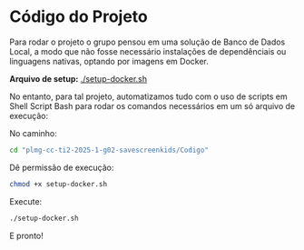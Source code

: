 # Código do Projeto

Para rodar o projeto o grupo pensou em uma solução de Banco de Dados Local, a modo que não fosse necessário instalações de dependênciais ou linguagens nativas, optando por imagens em Docker. 

**Arquivo de setup:** [./setup-docker.sh](https://github.com/ICEI-PUC-Minas-CC-TI/plmg-cc-ti2-2025-1-g02-savescreenkids/blob/master/Codigo/setup-docker.sh)

No entanto, para tal projeto, automatizamos tudo com o uso de scripts em Shell Script Bash para rodar os comandos necessários em um só arquivo de execução:

No caminho:
```bash
cd "plmg-cc-ti2-2025-1-g02-savescreenkids/Codigo"
```

Dê permissão de execução:
```bash
chmod +x setup-docker.sh
```

Execute:
```bash
./setup-docker.sh
```

E pronto!